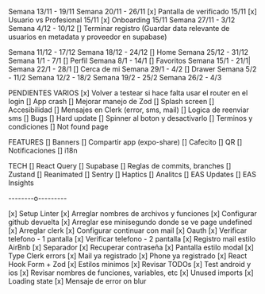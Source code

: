 Semana 13/11 - 19/11
Semana 20/11 - 26/11
[x] Pantalla de verificado 15/11
[x] Usuario vs Profesional 15/11
[x] Onboarding 15/11
Semana 27/11 - 3/12
Semana 4/12 - 10/12
[] Terminar registro (Guardar data relevante de usuarios en metadata y proveedor en supabase)

Semana 11/12 - 17/12
Semana 18/12 - 24/12
[] Home
Semana 25/12 - 31/12
Semana 1/1 - 7/1
[] Perfil
Semana 8/1 - 14/1
[] Favoritos
Semana 15/1 - 21/1|
Semana 22/1 - 28/1
[] Cerca de mi
Semana 29/1 - 4/2
[] Drawer
Semana 5/2 - 11/2
Semana 12/2 - 18/2
Semana 19/2 - 25/2
Semana 26/2 - 4/3

PENDIENTES VARIOS
[x] Volver a testear si hace falta usar el router en el login
[] App crash
[] Mejorar manejo de Zod
[] Splash screen
[] Accesibilidad
[] Mensajes en Clerk (error, sms, mail)
[] Logica de reenviar sms
[] Bugs
[] Hard update
[] Spinner al boton y desactivarlo
[] Terminos y condiciones
[] Not found page

FEATURES
[] Banners
[] Compartir app (expo-share)
[] Cafecito
[] QR
[] Notificaciones
[] i18n

TECH
[] React Query
[] Supabase
[] Reglas de commits, branches
[] Zustand
[] Reanimated
[] Sentry
[] Haptics
[] Analitcs
[] EAS Updates
[] EAS Insights

--------o---------

[x] Setup Linter
[x] Arreglar nombres de archivos y funciones
[x] Configurar github devuelta
[x] Arreglar ese minisegundo donde se ve page undefined
[x] Arreglar clerk
[x] Configurar continuar con mail
[x] Oauth
[x] Verificar telefono - 1 pantalla
[x] Verificar telefono - 2 pantalla
[x] Registro mail estilo AirBnb
[x] Separador
[x] Recuperar contraseña
[x] Pantalla estilo modal
[x] Type Clerk errors
[x] Mail ya registrado
[x] Phone ya registrado
[x] React Hook Form + Zod
[x] Estilos minimos
[x] Revisar TODOs
[x] Test android y ios
[x] Revisar nombres de funciones, variables, etc
[x] Unused imports
[x] Loading state
[x] Mensaje de error on blur
